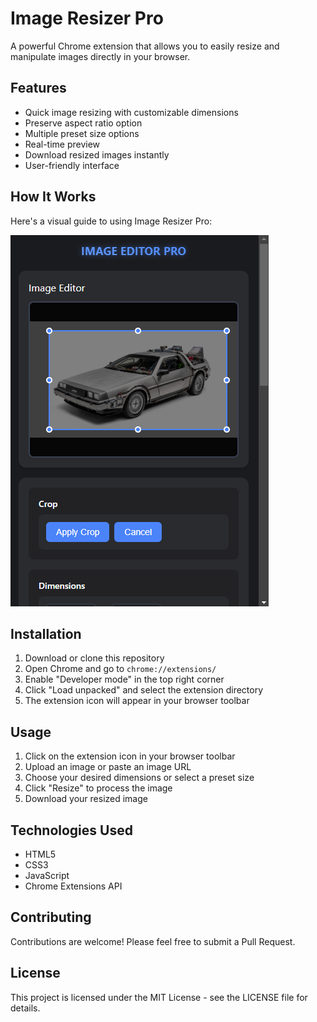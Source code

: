 # Image Resizer Pro

A powerful Chrome extension that allows you to easily resize and manipulate images directly in your browser.

## Features

- Quick image resizing with customizable dimensions
- Preserve aspect ratio option
- Multiple preset size options
- Real-time preview
- Download resized images instantly
- User-friendly interface

## How It Works

Here's a visual guide to using Image Resizer Pro:

![Image Resizer Pro Demo](./image_reizer_pro/img/img_1.png)

## Installation

1. Download or clone this repository
2. Open Chrome and go to `chrome://extensions/`
3. Enable "Developer mode" in the top right corner
4. Click "Load unpacked" and select the extension directory
5. The extension icon will appear in your browser toolbar

## Usage

1. Click on the extension icon in your browser toolbar
2. Upload an image or paste an image URL
3. Choose your desired dimensions or select a preset size
4. Click "Resize" to process the image
5. Download your resized image

## Technologies Used

- HTML5
- CSS3
- JavaScript
- Chrome Extensions API

## Contributing

Contributions are welcome! Please feel free to submit a Pull Request.

## License

This project is licensed under the MIT License - see the LICENSE file for details.

